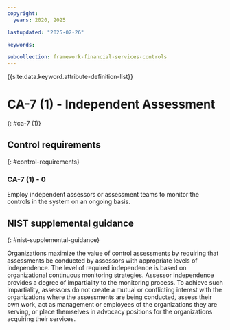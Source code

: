 ```yaml
---
copyright:
  years: 2020, 2025

lastupdated: "2025-02-26"

keywords:

subcollection: framework-financial-services-controls
---
```


{{site.data.keyword.attribute-definition-list}}

# CA-7 (1) -  Independent Assessment
{: #ca-7 (1)}

## Control requirements
{: #control-requirements}



### CA-7 (1) - 0


Employ independent assessors or assessment teams to monitor the controls in the system on an ongoing basis.












## NIST supplemental guidance
{: #nist-supplemental-guidance}

Organizations maximize the value of control assessments by requiring that assessments be conducted by assessors with appropriate levels of independence. The level of required independence is based on organizational continuous monitoring strategies. Assessor independence provides a degree of impartiality to the monitoring process. To achieve such impartiality, assessors do not create a mutual or conflicting interest with the organizations where the assessments are being conducted, assess their own work, act as management or employees of the organizations they are serving, or place themselves in advocacy positions for the organizations acquiring their services.
